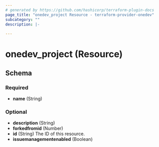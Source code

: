 ```yaml
---
# generated by https://github.com/hashicorp/terraform-plugin-docs
page_title: "onedev_project Resource - terraform-provider-onedev"
subcategory: ""
description: |-
  
---
```


# onedev_project (Resource)





<!-- schema generated by tfplugindocs -->
## Schema

### Required

- **name** (String)

### Optional

- **description** (String)
- **forkedfromid** (Number)
- **id** (String) The ID of this resource.
- **issuemanagementenabled** (Boolean)


